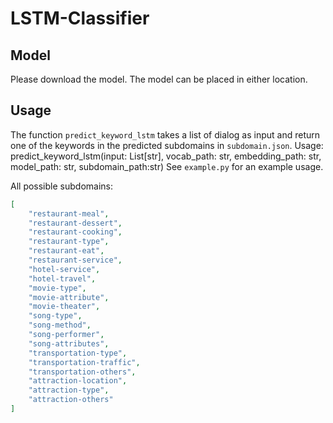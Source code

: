 # LSTM-Classifier

## Model

Please download the model. The model can be placed in either location.

## Usage

The function `predict_keyword_lstm` takes a list of dialog as input and return one of the keywords in the predicted subdomains in `subdomain.json`. 
Usage: predict_keyword_lstm(input: List[str], vocab_path: str, embedding_path: str, model_path: str, subdomain_path:str)
See `example.py` for an example usage.

All possible subdomains:

```json
[
	"restaurant-meal", 
	"restaurant-dessert",
	"restaurant-cooking",
	"restaurant-type",
	"restaurant-eat",
	"restaurant-service",
	"hotel-service",
	"hotel-travel",
	"movie-type",
	"movie-attribute",
	"movie-theater",
	"song-type",
	"song-method",
	"song-performer",
	"song-attributes",
	"transportation-type",
	"transportation-traffic",
	"transportation-others",
	"attraction-location",
	"attraction-type",
	"attraction-others"
]
```
